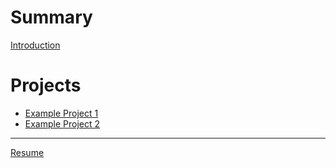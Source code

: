 # Summary

[Introduction](Introduction.md)

# Projects

- [Example Project 1](projects/p1.md)
- [Example Project 2](projects/p2.md)

---

[Resume](contact.md)
